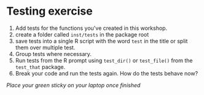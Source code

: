 
# Testing exercise

1. Add tests for the functions you've created in this workshop.
2. create a folder called `inst/tests` in the package root
3. save tests into a single R script with the word `test` in the title or split them over multiple test. 
4. Group tests where necessary.
5. Run tests from the R prompt using `test_dir()` or `test_file()` from the `test_that` package.
6. Break your code and run the tests again. How do the tests behave now?

*Place your green sticky on your laptop once finished*
